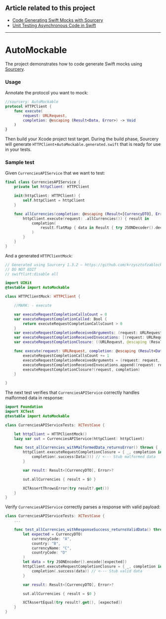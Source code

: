 ## Article related to this project

- [Code Generating Swift Mocks with Sourcery](https://www.vadimbulavin.com/mocking-in-swift-using-sourcery/)
- [Unit Testing Asynchronous Code in Swift](https://www.vadimbulavin.com/unit-testing-async-code-in-swift/)

---

# AutoMockable

The project demonstrates how to code generate Swift mocks using [Sourcery](https://github.com/krzysztofzablocki/Sourcery).

### Usage

Annotate the protocol you want to mock:

```swift
//sourcery: AutoMockable
protocol HTTPClient {
    func execute(
        request: URLRequest,
        completion: @escaping (Result<Data, Error>) -> Void
    )
}
```

Then build your Xcode project test target. During the build phase, Sourcery will generate `HTTPClient+AutoMockable.generated.swift` that is ready for use in your tests.

### Sample test

Given `CurrenciesAPIService` that we want to test:

```swift
final class CurrenciesAPIService {
    private let httpClient: HTTPClient

    init(httpClient: HTTPClient) {
        self.httpClient = httpClient
    }

    func allCurrencies(completion: @escaping (Result<[CurrencyDTO], Error>) -> Void) {
        httpClient.execute(request: .allCurrencies()) { result in
            completion(
                result.flatMap { data in Result { try JSONDecoder().decode([CurrencyDTO].self, from: data) }}
            )
        }
    }
}
```

And a generated `HTTPClientMock`:

```swift
// Generated using Sourcery 1.3.2 — https://github.com/krzysztofzablocki/Sourcery
// DO NOT EDIT
// swiftlint:disable all

import UIKit
@testable import AutoMockable

class HTTPClientMock: HTTPClient {

    //MARK: - execute

    var executeRequestCompletionCallsCount = 0
    var executeRequestCompletionCalled: Bool {
        return executeRequestCompletionCallsCount > 0
    }
    var executeRequestCompletionReceivedArguments: (request: URLRequest, completion: (Result<Data, Error>) -> Void)?
    var executeRequestCompletionReceivedInvocations: [(request: URLRequest, completion: (Result<Data, Error>) -> Void)] = []
    var executeRequestCompletionClosure: ((URLRequest, @escaping (Result<Data, Error>) -> Void) -> Void)?

    func execute(request: URLRequest, completion: @escaping (Result<Data, Error>) -> Void) {
        executeRequestCompletionCallsCount += 1
        executeRequestCompletionReceivedArguments = (request: request, completion: completion)
        executeRequestCompletionReceivedInvocations.append((request: request, completion: completion))
        executeRequestCompletionClosure?(request, completion)
    }

}
```

The next test verifies that `CurrenciesAPIService` correctly handles malformed data in response:

```swift
import Foundation
import XCTest
@testable import AutoMockable

class CurrenciesAPIServiceTests: XCTestCase {

    let httpClient = HTTPClientMock()
    lazy var sut = CurrenciesAPIService(httpClient: httpClient)

    func test_allCurrencies_withMalformedData_returnsError() throws {
        httpClient.executeRequestCompletionClosure = { _, completion in
            completion(.success(Data())) // <--- Stub malformed data
        }

        var result: Result<[CurrencyDTO], Error>?

        sut.allCurrencies { result = $0 }

        XCTAssertThrowsError(try result?.get())
    }
}
```

Verify `CurrenciesAPIService` correctly parses a response with valid payload:

```swift
class CurrenciesAPIServiceTests: XCTestCase {
    ...

    func test_allCurrencies_withResponseSuccess_returnsValidData() throws {
        let expected = CurrencyDTO(
            currencyCode: "A",
            country: "B",
            currencyName: "C",
            countryCode: "D"
        )
        let data = try JSONEncoder().encode([expected])
        httpClient.executeRequestCompletionClosure = { _, completion in
            completion(.success(data)) // <--- Stub valid data
        }

        var result: Result<[CurrencyDTO], Error>?

        sut.allCurrencies { result = $0 }

        XCTAssertEqual(try result?.get(), [expected])
    }
}
```
